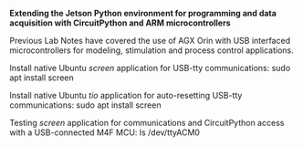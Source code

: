 **Extending the Jetson Python environment for programming and data acquisition with CircuitPython and ARM microcontrollers**

Previous Lab Notes have covered the use of AGX Orin with USB interfaced microcontrollers for modeling, stimulation and process control applications.

Install native Ubuntu *screen* application for USB-tty communications:
sudo apt install screen

Install native Ubuntu *tio* application for auto-resetting USB-tty communications:
sudo apt install screen

Testing *screen* application for communications and CircuitPython access with a USB-connected M4F MCU:
ls /dev/ttyACM0

